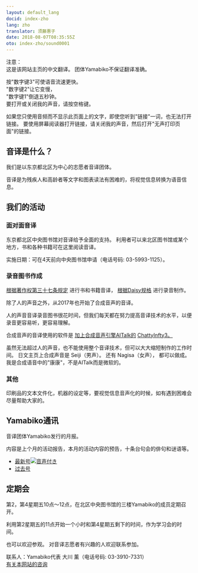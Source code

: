 ```yaml
---
layout: default_lang
docid: index-zho
lang: zho
translator: 须藤惠子
date: 2018-08-07T08:35:55Z
oto: index-zho/sound0001
---
```

   
<!--span data-dur="2.05" data-begin="0.000" id="mrii_0001">  </span>
<span data-dur="3.134" data-begin="2.050" id="xmri_0001">音译团体Yamabiko</span>
<span data-dur="4.579" data-begin="5.184" id="xmri_0002">朗读的持续时间： 约 4分钟10秒</span-->

<span data-dur="1.097" data-begin="8.136" id="xmri_0003">注意：</span>  
<span data-dur="3.188" data-begin="9.232" id="xmri_0004">这是该网站主页的中文翻译。</span>
<span data-dur="4.387" data-begin="12.446" id="xmri_0005">团体Yamabiko不保证翻译准确。</span>

<span data-dur="3.8" data-begin="16.832" id="xmri_0006">按"数字键3"可使语音流速更快。</span>  
<span data-dur="2.066" data-begin="20.607" id="xmri_0007">"数字键2"让它变慢，</span>  
<span data-dur="2.805" data-begin="22.672" id="xmri_0008">"数字键1"倒退五秒钟。</span>  
<span data-dur="5.126" data-begin="25.427" id="xmri_0009">要打开或关闭我的声音，请按空格键。</span>

<span data-dur="8.875" data-begin="30.527" id="xmri_000A">如果您只使用音频而不显示此页面上的文字，即使您听到"链接"一词，也无法打开链接。</span>
<span data-dur="7.932" data-begin="39.377" id="xmri_000B">要使用屏幕阅读器打开链接，请关闭我的声音，然后打开"无声打印页面"的链接。</span>

## <span data-dur="3.290" data-begin="49.859" id="xmri_000D">音译是什么？</span>

<span data-dur="5.228" data-begin="53.174" id="xmri_000E">我们是以东京都北区为中心的志愿者音译团体。</span>

<span data-dur="10.482" data-begin="58.377" id="xmri_000F">音译是为残疾人和高龄者等文字和图表读法有困难的，将视觉信息转换为语音信息。</span>

## <span data-dur="2.474" data-begin="68.859" id="xmri_0010">我们的活动</span>

### <span data-dur="2.703" data-begin="71.333" id="xmri_0011">面对面音译</span>

<span data-dur="5.279" data-begin="74.036" id="xmri_0012">东京都北区中央图书馆对音译给予全面的支持。</span>
<span data-dur="8.442" data-begin="79.264" id="xmri_0013">利用者可以来北区图书馆或某个地方，书和各种书籍可在这里阅读音译。</span>

<span data-dur="11.910" data-begin="87.680" id="xmri_0014">实施日期：可在4天前向中央图书馆申请（电话号码: 03-5993-1125）。</span>

### <span data-dur="3.111" data-begin="99.641" id="xmri_0015">录音图书作成</span>

<span data-dur="2.805" data-begin="102.727" id="xmri_0016"><a href="http://elaws.e-gov.go.jp/search/elawsSearch/elaws_search/lsg0500/detail?lawId=345AC0000000048&openerCode=1" data-dur="2.193" data-begin="105.507" id="xmri_0017">根据著作权第三十七条规定</a></span>
<span data-dur="2.066" data-begin="107.624" id="xmri_0018">进行书和书籍音译，</span>
<span data-dur="1.632" data-begin="109.690"><a href="http://www.dinf.ne.jp/doc/daisy/" data-dur="2.142" data-begin="111.271" id="xmri_0019">根据Daisy规格</a></span>
<span data-dur="3.035" data-begin="113.337" id="xmri_001A">进行录音制作。</span>

<span data-dur="7.166" data-begin="116.397" id="xmri_001B">除了人的声音之外，从2017年也开始了合成音声的音译。</span>

<span data-dur="12.318" data-begin="123.512" id="xmri_001C">人的声音音译录音图书很花时间，但我们每天都在努力提高音译技术的水平，以便录音更容易听，更容易理解。</span>

<span data-dur="2.933" data-begin="135.856" id="xmri_001D">合成音声的音译使用的软件是</span>
<span data-dur="3.494" data-begin="138.789" id="xmri_001E"><a href="https://www.ai-j.jp/about/" data-dur="1.301" data-begin="142.283" id="xmri_001F">加上合成音声引擎AITalk的</a></span>
<span data-dur="1.352" data-begin="143.571" id="xmri_0020"><a href="http://www.sciaccess.net/jp/ChattyInfty/" data-dur="1.849" data-begin="144.897" id="xmri_0021">ChattyInfty3。</a></span>

<span data-dur="9.615" data-begin="146.669" id="xmri_0022">虽然无法超过人的声音，也不能使用整个音译技术，但可以大大缩短制作的工作时间。</span>
<span data-dur="2.448" data-begin="156.284" id="xmri_0023">日文主页上合成声音是</span>
<span data-dur="1.760" data-begin="158.733" id="xmri_0024">Seiji（男声）。</span>
<span data-dur="0.918" data-begin="160.492" id="xmri_0025">还有</span>
<span data-dur="1.709" data-begin="161.410" id="xmri_0026">Nagisa（女声），</span>
<span data-dur="1.811" data-begin="163.119" id="xmri_0027">都可以做成。</span>
<span data-dur="7.498" data-begin="164.904" id="xmri_0028">我是合成语音中的"康康"，不是AITalk而是微软的。</span>

### <span data-dur="2.168" data-begin="172.377" id="xmri_0029">其他</span>

<span data-dur="10.737" data-begin="174.545" id="xmri_002A">印刷品的文本文件化，机器的设定等，要视觉信息音声化的时候，如有遇到困难会尽量帮助大家的。</span>

## <span data-dur="2.907" data-begin="185.307" id="xmri_002B">Yamabiko通讯</span>

<span data-dur="3.341" data-begin="188.240" id="xmri_002C">音译团体Yamabiko发行的月报。</span>

<span data-dur="9.054" data-begin="191.555" id="xmri_002D">内容是上个月的活动报告，本月的活动内容的预告，十条台句会的俳句和谜语等。</span>

- <span data-dur="0.918" data-begin="200.609" id="xmri_002E"><a href="tusin201909.html" data-dur="1.964" data-begin="201.502" id="xmri_002F">最新号<img src="media/Speaker_Icon_gray.png" srcset="media/Speaker_Icon_gray.svg" alt="音声付き" class="gyo" /></a></span>
- <span data-dur="0.893" data-begin="203.465" id="xmri_0030"><a href="bn.html" data-dur="2.142" data-begin="204.332" id="xmri_0031">过去号</a></span>

## <span data-dur="2.270" data-begin="206.475" id="xmri_0032">定期会</span>

<span data-dur="8.875" data-begin="208.795" id="xmri_0033">第2，第4星期五10点～12点，在北区中央图书馆的三楼Yamabiko的成员定期召开。</span>

<span data-dur="8.824" data-begin="217.569" id="xmri_0034">利用第2星期五的11点开始一个小时和第4星期五剩下的时间，作为学习会的时间。</span>

<span data-dur="2.423" data-begin="226.342" id="xmri_0035">也可以欢迎参观。</span>
<span data-dur="4.438" data-begin="228.739" id="xmri_0036">对音译志愿者有兴趣的人欢迎联系参加。</span>

<span data-dur="8.289" data-begin="233.177" id="xmri_0037">联系人：Yamabiko代表 大川 薰（电话号码: 03-3910-7331）</span>  
<span data-dur="1.836" data-begin="241.516" id="xmri_0038"><a href="mailto:ymbk2016ml@gmail.com?Subject=有关Yamabiko网站的咨询" data-dur="1.938" data-begin="243.327" id="xmri_0039">有关本网站的咨询</a></span>

